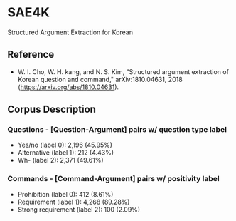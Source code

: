 # SAE4K
Structured Argument Extraction for Korean

## Reference
- W. I. Cho, W. H. kang, and N. S. Kim, "Structured argument extraction of Korean question and command," arXiv:1810.04631, 2018 (https://arxiv.org/abs/1810.04631).

## Corpus Description
### Questions - [Question-Argument] pairs w/ question type label
- Yes/no (label 0): 2,196 (45.95%)
- Alternative (label 1): 212 (4.43%)
- Wh- (label 2): 2,371 (49.61%)
### Commands - [Command-Argument] pairs w/ positivity label
- Prohibition (label 0): 412 (8.61%)
- Requirement (label 1): 4,268 (89.28%)
- Strong requirement (label 2): 100 (2.09%)
